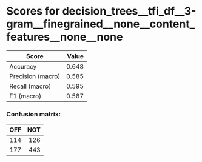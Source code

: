 # Scores for decision_trees__tfi_df__3-gram__finegrained__none__content_features__none__none
|      Score      |Value|
|-----------------|----:|
|Accuracy         |0.648|
|Precision (macro)|0.585|
|Recall (macro)   |0.595|
|F1 (macro)       |0.587|

### Confusion matrix:
|OFF|NOT|
|--:|--:|
|114|126|
|177|443|
